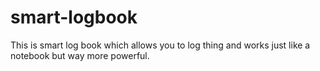 # smart-logbook
This is smart log book which allows you to log thing and works just like a notebook but way more powerful.
